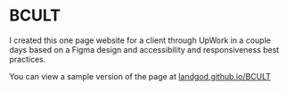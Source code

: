 # BCULT
I created this one page website for a client through UpWork in a couple days based on a Figma design and accessibility and responsiveness best practices. 

You can view a sample version of the page at [landgod.github.io/BCULT](https://landgod.github.io/BCULT/)
